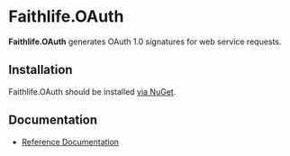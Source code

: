 # Faithlife.OAuth

**Faithlife.OAuth** generates OAuth 1.0 signatures for web service requests.

## Installation

Faithlife.OAuth should be installed [via NuGet](https://www.nuget.org/packages/Faithlife.OAuth).

## Documentation

* [Reference Documentation](Faithlife.OAuth.md)
